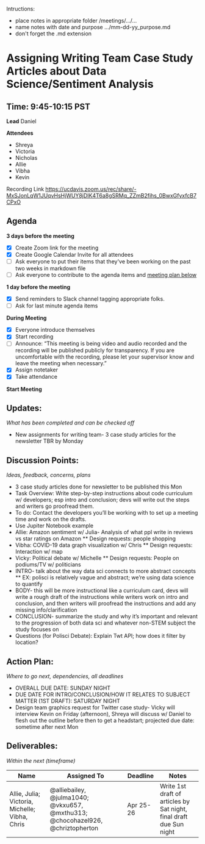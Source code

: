 Intructions:
* place notes in appropriate folder /meetings/.../...
* name notes with date and purpose .../mm-dd-yy_purpose.md
* don't forget the .md extension

# Assigning Writing Team Case Study Articles about Data Science/Sentiment Analysis
## Time: 9:45-10:15 PST

**Lead**
Daniel 

**Attendees**
* Shreya 
* Victoria 
* Nicholas
* Allie
* Vibha
* Kevin

Recording Link
https://ucdavis.zoom.us/rec/share/-MxSJonLqW1JUqvHsHjWUY8jDIK4T6a8gSRMq_ZZmB2fihs_0BwxGfyxfcB7CPxO

## Agenda
**3 days before the meeting**
- [x] Create Zoom link for the meeting
- [x] Create Google Calendar Invite for all attendees
- [ ] Ask everyone to put their items that they've been working on the past two weeks in markdown file
- [ ] Ask everyone to contribute to the agenda items and [meeting plan below](https://github.com/shreyagupta98/people/blob/master/meeting_template.md#updates)

**1 day before the meeting**
- [x] Send reminders to Slack channel tagging appropriate folks. 
- [ ] Ask for last minute agenda items

**During Meeting**
- [x] Everyone introduce themselves
- [x] Start recording
- [ ] Announce:
“This meeting is being video and audio recorded and the recording will be published publicly for transparency. If you are uncomfortable with the recording, please let your supervisor know and leave the meeting when necessary.”
- [x] Assign notetaker
- [x] Take attendance

**Start Meeting**

## Updates:
*What has been completed and can be checked off*

* New assignments for writing team- 3 case study articles for the newsletter TBR by Monday

## Discussion Points:
*Ideas, feedback, concerns, plans*
* 3 case study articles done for newsletter to be published this Mon
* Task Overview: Write step-by-step instructions about code curriculum w/ developers; esp intro and conclusion; devs will write out the steps and writers go proofread them.
* To do: Contact the developers you’ll be working with to set up a meeting time and work on the drafts.
* Use Jupiter Notebook example
* Allie: Amazon sentiment w/ Julia- Analysis of what ppl write in reviews vs star ratings on Amazon
** Design requests: people shopping
* Vibha: COVID-19 data graph visualization w/ Chris
** Design requests: Interaction w/ map
* Vicky: Political debate w/ Michelle
** Design requests: People on podiums/TV w/ politicians
* INTRO- talk about the way data sci connects to more abstract concepts
** EX: polisci is relatively vague and abstract; we’re using data science to quantify 
* BODY- this will be more instructional like a curriculum card, devs will write a rough draft of the instructions while writers work on intro and conclusion, and then writers will proofread the instructions and add any missing info/clarification
* CONCLUSION- summarize the study and why it’s important and relevant to the progression of both data sci and whatever non-STEM subject the study focuses on
* Questions (for Polisci Debate): Explain Twt API; how does it filter by location?

## Action Plan:
*Where to go next, dependencies, all deadlines*
* OVERALL DUE DATE: SUNDAY NIGHT
* DUE DATE FOR INTRO/CONCLUSION/HOW IT RELATES TO SUBJECT MATTER (1ST DRAFT): SATURDAY NIGHT
* Design team graphics request for Twitter case study- Vicky will interview Kevin on Friday (afternoon), Shreya will discuss w/ Daniel to flesh out the outline before then to get a headstart; projected due date: sometime after next Mon

## Deliverables:
*Within the next (timeframe)*

Name  | Assigned To | Deadline | Notes
------|-------------|----------|------
Allie, Julia; Victoria, Michelle; Vibha, Chris | @alliebailey, @julma1040; @vkxu657, @mxthu313; @chocohazel926, @chriztopherton | Apr 25-26 | Write 1st draft of articles by Sat night, final draft due Sun night
